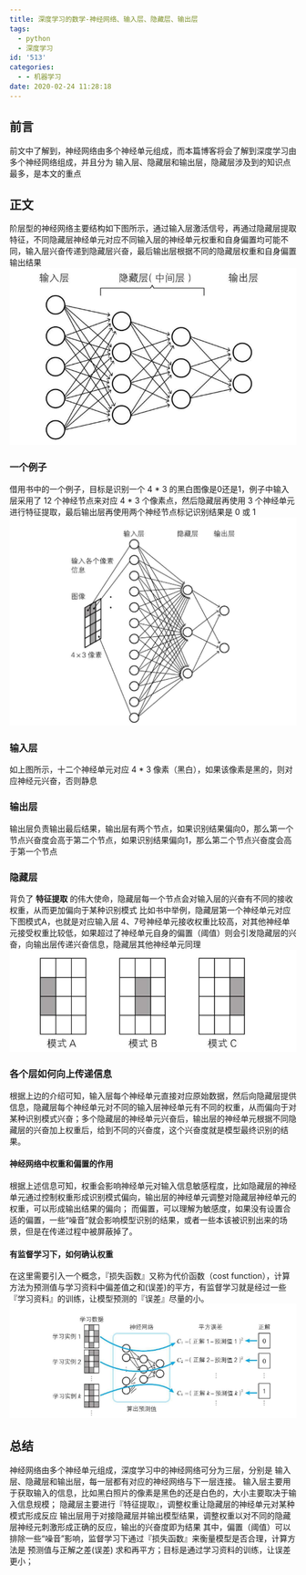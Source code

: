 ```yaml
---
title: 深度学习的数学-神经网络、输入层、隐藏层、输出层
tags:
  - python
  - 深度学习
id: '513'
categories:
  - - 机器学习
date: 2020-02-24 11:28:18
---
```




## 前言

前文中了解到，神经网络由多个神经单元组成，而本篇博客将会了解到深度学习由多个神经网络组成，并且分为 输入层、隐藏层和输出层，隐藏层涉及到的知识点最多，是本文的重点

## 正文

阶层型的神经网络主要结构如下图所示，通过输入层激活信号，再通过隐藏层提取特征，不同隐藏层神经单元对应不同输入层的神经单元权重和自身偏置均可能不同，输入层兴奋传递到隐藏层兴奋，最后输出层根据不同的隐藏层权重和自身偏置输出结果 [![](../static/uploads/2020/02/57794a6eae1dcda7e6787b457441e90b.png)](../static/uploads/2020/02/57794a6eae1dcda7e6787b457441e90b.png)

### 一个例子

借用书中的一个例子，目标是识别一个 4 \* 3 的黑白图像是0还是1，例子中输入层采用了 12 个神经节点来对应 4 \* 3 个像素点，然后隐藏层再使用 3 个神经单元进行特征提取，最后输出层再使用两个神经节点标记识别结果是 0 或 1 [![](../static/uploads/2020/02/694cab0316340054b7064a78f29b6921.png)](../static/uploads/2020/02/694cab0316340054b7064a78f29b6921.png)

### 输入层

如上图所示，十二个神经单元对应 4 \* 3 像素（黑白），如果该像素是黑的，则对应神经元兴奋，否则静息

### 输出层

输出层负责输出最后结果，输出层有两个节点，如果识别结果偏向0，那么第一个节点兴奋度会高于第二个节点，如果识别结果偏向1，那么第二个节点兴奋度会高于第一个节点

### 隐藏层

背负了 **特征提取** 的伟大使命，隐藏层每一个节点会对输入层的兴奋有不同的接收权重，从而更加偏向于某种识别模式 比如书中举例，隐藏层第一个神经单元对应下图模式A，也就是对应输入层 4、7号神经单元接收权重比较高，对其他神经单元接受权重比较低，如果超过了神经单元自身的偏置（阈值）则会引发隐藏层的兴奋，向输出层传递兴奋信息，隐藏层其他神经单元同理 [![](../static/uploads/2020/02/1ba3c811916d63e63d59a20193fc629d.png)](../static/uploads/2020/02/1ba3c811916d63e63d59a20193fc629d.png)

### 各个层如何向上传递信息

根据上边的介绍可知，输入层每个神经单元直接对应原始数据，然后向隐藏层提供信息，隐藏层每个神经单元对不同的输入层神经单元有不同的权重，从而偏向于对某种识别模式兴奋；多个隐藏层的神经单元兴奋后，输出层的神经单元根据不同隐藏层的兴奋加上权重后，给到不同的兴奋度，这个兴奋度就是模型最终识别的结果。

#### 神经网络中权重和偏置的作用

根据上述信息可知，权重会影响神经单元对输入信息敏感程度，比如隐藏层的神经单元通过控制权重形成识别模式偏向，输出层的神经单元调整对隐藏层神经单元的权重，可以形成输出结果的偏向； 而偏置，可以理解为敏感度，如果没有设置合适的偏置，一些“噪音”就会影响模型识别的结果，或者一些本该被识别出来的场景，但是在传递过程中被屏蔽掉了。

#### 有监督学习下，如何确认权重

在这里需要引入一个概念，『损失函数』又称为代价函数（cost function），计算方法为预测值与学习资料中偏差值之和(误差)的平方，有监督学习就是经过一些『学习资料』的训练，让模型预测的『误差』尽量的小。 [![](../static/uploads/2020/02/990dc4aabfeec7eac6f907c3b1f9e145.png)](../static/uploads/2020/02/990dc4aabfeec7eac6f907c3b1f9e145.png)

## 总结

神经网络由多个神经单元组成，深度学习中的神经网络可分为三层，分别是 输入层、隐藏层和输出层，每一层都有对应的神经网络与下一层连接。 输入层主要用于获取输入的信息，比如黑白照片的像素是黑色的还是白色的，大小主要取决于输入信息规模； 隐藏层主要进行『特征提取』，调整权重让隐藏层的神经单元对某种模式形成反应 输出层用于对接隐藏层并输出模型结果，调整权重以对不同的隐藏层神经元刺激形成正确的反应，输出的兴奋度即为结果 其中，偏置（阈值）可以排除一些“噪音”影响，监督学习下通过『损失函数』来衡量模型是否合理，计算方法是 预测值与正解之差(误差) 求和再平方；目标是通过学习资料的训练，让误差更小；